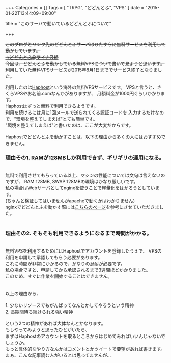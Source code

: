 +++
Categories = []
Tags = [ "TRPG", "どどんとふ", "VPS" ]
date = "2015-01-22T13:44:09+09:00"

title = "このサーバで動いているどどんとふについて"

+++

<s>このブログとリンク先のどどんとふサーバはひたすらに無料サービスを利用して動かしています。<br>
<a href="http://www.minus9x9.tk/DodontoF/">→どどんとふ@マイナス鯖</a><br>
今回は、どどんとふを動かしている無料VPSについて書いて見ようと思います。</s><br>
利用していた無料VPSサービスが2015年8月1日まででサービス終了となりました。

<!--more-->

利用したのは<a href="http://haphost.com/">Haphost</a>という海外の無料VPSサービスです。
VPSと言うと、さくらVPSやお名前.comなんかがありますが、
月額料金が1000円ぐらいかかります。<br>
Haphostはずっと無料で利用できるようです。<br>
利用を続けるには月に1回メールで送られてくる認証コードを
入力するだけなので、"環境を整えてしまえば"とても簡単です。<br>
"環境を整えてしまえば"と書いたのは、ここが大変だからです。<br>
<br>
Haphostでどどんとふを動かすことは、以下の理由から多くの人にはおすすめできません。<br>

<h3>理由その1. RAMが128MBしか利用できず、ギリギリの運用になる。</h3><br>
無料で利用させてもらっている以上、マシンの性能については文句は言えないのですが、
RAM 128MB, SWAP 128MBの環境はかなり厳しいです。<br>
私の場合はWebサーバとしてnginxを使うことで軽量化をはかろうとしています。<br>
(ちゃんと検証してはいませんがapacheで動くかはわかりません)<br>
nginxでどどんとふを動かす際には<a href="">こちらのページ</a>を参考にさせていただきました。<br>
<br>

<h3>理由その2. そもそも利用できるようになるまで時間がかかる。</h3><br>
無料VPSを利用するためにはHaphostでアカウントを登録したうえで、
VPSの利用を申請して承認してもらう必要があります。<br>
これに時間が非常にかかるので、かなりの忍耐が必要です。<br>
私の場合ですと、申請してから承認されるまで3週間ほどかかりました。<br>
このため、すぐに作業を開始することはできません。<br>
<br>
<br>
以上の理由から、<br>
<br>
1. 少ないリソースでもがんばってなんとかしてやろうという精神<br>
2. 長期間待ち続けられる強い精神<br>
<br>
という2つの精神があれば大体なんとかなります。<br>
もしやってみようと思ったひとがいたら、<br>
まずはHaphostのアカウントを取るところからはじめてみればいいんじゃないでしょうか。<br>
もっと具体的なやり方なんかはコメントとかツイートで要望があれば書きます。<br>
まぁ、こんな記事読む人がいるとは思ってませんが...

